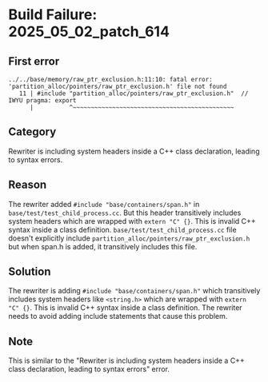 # Build Failure: 2025_05_02_patch_614

## First error

```
../../base/memory/raw_ptr_exclusion.h:11:10: fatal error: 'partition_alloc/pointers/raw_ptr_exclusion.h' file not found
   11 | #include "partition_alloc/pointers/raw_ptr_exclusion.h"  // IWYU pragma: export
      |          ^~~~~~~~~~~~~~~~~~~~~~~~~~~~~~~~~~~~~~~~~~~~~~
```

## Category
Rewriter is including system headers inside a C++ class declaration, leading to syntax errors.

## Reason
The rewriter added `#include "base/containers/span.h"` in `base/test/test_child_process.cc`. But this header transitively includes system headers which are wrapped with `extern "C" {}`. This is invalid C++ syntax inside a class definition. `base/test/test_child_process.cc` file doesn't explicitly include `partition_alloc/pointers/raw_ptr_exclusion.h` but when span.h is added, it transitively includes this file.

## Solution
The rewriter is adding `#include "base/containers/span.h"` which transitively includes system headers like `<string.h>` which are wrapped with `extern "C" {}`. This is invalid C++ syntax inside a class definition. The rewriter needs to avoid adding include statements that cause this problem.

## Note
This is similar to the "Rewriter is including system headers inside a C++ class declaration, leading to syntax errors" error.